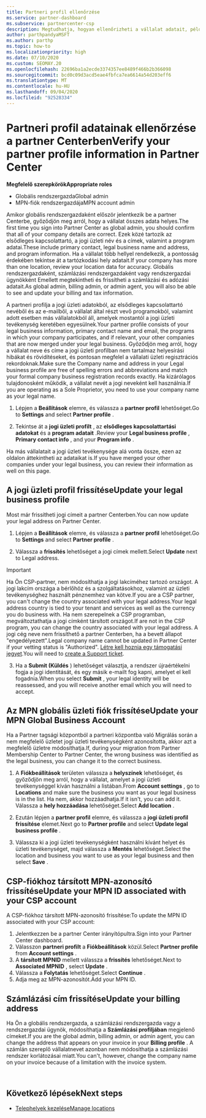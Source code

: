 ```yaml
---
title: Partneri profil ellenőrzése
ms.service: partner-dashboard
ms.subservice: partnercenter-csp
description: Megtudhatja, hogyan ellenőrizheti a vállalat adatait, például az elsődleges kapcsolattartási, a lakcím-és a program-információkat. A jogi és számlázási címeket is frissítheti.
author: parthpandyaMSFT
ms.author: parthp
ms.topic: how-to
ms.localizationpriority: high
ms.date: 07/10/2020
ms.custom: SEOMAY.20
ms.openlocfilehash: 22696ba1a2ecde3374357ee8489f466b2b366098
ms.sourcegitcommit: bcd0c09d3acd5eae4fbfca7ea6614a54d203eff6
ms.translationtype: MT
ms.contentlocale: hu-HU
ms.lasthandoff: 09/04/2020
ms.locfileid: "92528334"
---
```

# <a name="verify-your-partner-profile-information-in-partner-center"></a><span data-ttu-id="3514c-104">Partneri profil adatainak ellenőrzése a partner Centerben</span><span class="sxs-lookup"><span data-stu-id="3514c-104">Verify your partner profile information in Partner Center</span></span>

<span data-ttu-id="3514c-105">**Megfelelő szerepkörök**</span><span class="sxs-lookup"><span data-stu-id="3514c-105">**Appropriate roles**</span></span>

- <span data-ttu-id="3514c-106">Globális rendszergazda</span><span class="sxs-lookup"><span data-stu-id="3514c-106">Global admin</span></span>
- <span data-ttu-id="3514c-107">MPN-fiók rendszergazdája</span><span class="sxs-lookup"><span data-stu-id="3514c-107">MPN account admin</span></span>

<span data-ttu-id="3514c-108">Amikor globális rendszergazdaként először jelentkezik be a partner Centerbe, győződjön meg arról, hogy a vállalat összes adata helyes.</span><span class="sxs-lookup"><span data-stu-id="3514c-108">The first time you sign into Partner Center as global admin, you should confirm that all of your company details are correct.</span></span> <span data-ttu-id="3514c-109">Ezek közé tartozik az elsődleges kapcsolattartó, a jogi üzleti név és a címek, valamint a program adatai.</span><span class="sxs-lookup"><span data-stu-id="3514c-109">These include primary contact, legal business name and address, and program information.</span></span> <span data-ttu-id="3514c-110">Ha a vállalat több hellyel rendelkezik, a pontosság érdekében tekintse át a tartózkodási hely adatait.</span><span class="sxs-lookup"><span data-stu-id="3514c-110">If your company has more than one location, review your location data for accuracy.</span></span> <span data-ttu-id="3514c-111">Globális rendszergazdaként, számlázási rendszergazdaként vagy rendszergazdai ügynökként Emellett megtekintheti és frissítheti a számlázási és adózási adatait.</span><span class="sxs-lookup"><span data-stu-id="3514c-111">As global admin, billing admin, or admin agent, you will also be able to see and update your billing and tax information.</span></span>

<span data-ttu-id="3514c-112">A partneri profilja a jogi üzleti adatokból, az elsődleges kapcsolattartó nevéből és az e-mailből, a vállalat által részt vevő programokból, valamint adott esetben más vállalatokból áll, amelyek mostantól a jogi üzleti tevékenység keretében egyesülnek.</span><span class="sxs-lookup"><span data-stu-id="3514c-112">Your partner profile consists of your legal business information, primary contact name and email, the programs in which your company participates, and if relevant, your other companies that are now merged under your legal business.</span></span> <span data-ttu-id="3514c-113">Győződjön meg arról, hogy a vállalat neve és címe a jogi üzleti profilban nem tartalmaz helyesírási hibákat és rövidítéseket, és pontosan megfelel a vállalati üzleti regisztrációs rekordoknak.</span><span class="sxs-lookup"><span data-stu-id="3514c-113">Make sure the Company name and address in your Legal business profile are free of spelling errors and abbreviations and match your formal company business registration records exactly.</span></span> <span data-ttu-id="3514c-114">Ha kizárólagos tulajdonosként működik, a vállalat nevét a jogi neveként kell használnia.</span><span class="sxs-lookup"><span data-stu-id="3514c-114">If you are operating as a Sole Proprietor, you need to use your company name as your legal name.</span></span>

1. <span data-ttu-id="3514c-115">Lépjen a **Beállítások** elemre, és válassza a **partner profil** lehetőséget.</span><span class="sxs-lookup"><span data-stu-id="3514c-115">Go to **Settings** and select **Partner profile** .</span></span>

2. <span data-ttu-id="3514c-116">Tekintse át a **jogi üzleti profilt** , az **elsődleges kapcsolattartási adatokat** és a **program adatait** .</span><span class="sxs-lookup"><span data-stu-id="3514c-116">Review your **Legal business profile** , **Primary contact info** , and your **Program info** .</span></span>

<span data-ttu-id="3514c-117">Ha más vállalatait a jogi üzleti tevékenysége alá vonta össze, ezen az oldalon áttekintheti az adataikat is.</span><span class="sxs-lookup"><span data-stu-id="3514c-117">If you have merged your other companies under your legal business, you can review their information as well on this page.</span></span>

## <a name="update-your-legal-business-profile"></a><span data-ttu-id="3514c-118">A jogi üzleti profil frissítése</span><span class="sxs-lookup"><span data-stu-id="3514c-118">Update your legal business profile</span></span>

<span data-ttu-id="3514c-119">Most már frissítheti jogi címeit a partner Centerben.</span><span class="sxs-lookup"><span data-stu-id="3514c-119">You can now update your legal address on Partner Center.</span></span>

1. <span data-ttu-id="3514c-120">Lépjen a **Beállítások** elemre, és válassza a **partner profil** lehetőséget.</span><span class="sxs-lookup"><span data-stu-id="3514c-120">Go to **Settings** and select **Partner profile** .</span></span> 

2. <span data-ttu-id="3514c-121">Válassza a **frissítés** lehetőséget a jogi címek mellett.</span><span class="sxs-lookup"><span data-stu-id="3514c-121">Select **Update** next to Legal address.</span></span> 

>[!Important]
><span data-ttu-id="3514c-122">Ha Ön CSP-partner, nem módosíthatja a jogi lakcíméhez tartozó országot. A jogi lakcím országa a bérlőhöz és a szolgáltatásokhoz, valamint az üzleti tevékenységhez használt pénznemhez van kötve.</span><span class="sxs-lookup"><span data-stu-id="3514c-122">If you are a CSP partner, you can't change the country associated with your legal address.Your legal address country is tied to your tenant and services as well as the currency you do business with.</span></span> <span data-ttu-id="3514c-123">Ha nem szerepelnek a CSP programban, megváltoztathatja a jogi címként társított országot.</span><span class="sxs-lookup"><span data-stu-id="3514c-123">If are not in the CSP program, you can change the country associated with your legal address.</span></span> <span data-ttu-id="3514c-124">A jogi cég neve nem frissíthető a partner Centerben, ha a bevett állapot "engedélyezett".</span><span class="sxs-lookup"><span data-stu-id="3514c-124">Legal company name cannot be updated in Partner Center if your vetting status is "Authorized".</span></span> <span data-ttu-id="3514c-125">[Létre kell hoznia egy támogatási jegyet](https://partner.microsoft.com/dashboard/support/csp/servicerequests/create?stage=2&topicid=eb74583c-61b3-2124-bffc-00920e0ae772).</span><span class="sxs-lookup"><span data-stu-id="3514c-125">You will need to [create a Support ticket](https://partner.microsoft.com/dashboard/support/csp/servicerequests/create?stage=2&topicid=eb74583c-61b3-2124-bffc-00920e0ae772).</span></span>

3. <span data-ttu-id="3514c-126">Ha a **Submit (Küldés** ) lehetőséget választja, a rendszer újraértékelni fogja a jogi identitását, és egy másik e-mailt fog kapni, amelyet el kell fogadnia.</span><span class="sxs-lookup"><span data-stu-id="3514c-126">When you select **Submit** , your legal identity will be reassessed, and you will receive another email which you will need to accept.</span></span>

## <a name="update-your-mpn-global-business-account"></a><span data-ttu-id="3514c-127">Az MPN globális üzleti fiók frissítése</span><span class="sxs-lookup"><span data-stu-id="3514c-127">Update your MPN Global Business Account</span></span>

<span data-ttu-id="3514c-128">Ha a Partner tagsági központból a partneri központba való Migrálás során a nem megfelelő üzletet jogi üzleti tevékenységként azonosította, akkor azt a megfelelő üzletre módosíthatja.</span><span class="sxs-lookup"><span data-stu-id="3514c-128">If, during your migration from Partner Membership Center to Partner Center, the wrong business was identified as the legal business, you can change it to the correct business.</span></span>

1. <span data-ttu-id="3514c-129">A **Fiókbeállítások** területen válassza a **helyszínek** lehetőséget, és győződjön meg arról, hogy a vállalat, amelyet a jogi üzleti tevékenységgel kíván használni a listában.</span><span class="sxs-lookup"><span data-stu-id="3514c-129">From **Account settings** , go to **Locations** and make sure the business you want as your legal business is in the list.</span></span> <span data-ttu-id="3514c-130">Ha nem, akkor hozzáadhatja.</span><span class="sxs-lookup"><span data-stu-id="3514c-130">If it isn't, you can add it.</span></span> <span data-ttu-id="3514c-131">Válassza a **hely hozzáadása** lehetőséget.</span><span class="sxs-lookup"><span data-stu-id="3514c-131">Select **Add location** .</span></span>

2. <span data-ttu-id="3514c-132">Ezután lépjen a **partner profil** elemre, és válassza a **jogi üzleti profil frissítése** elemet.</span><span class="sxs-lookup"><span data-stu-id="3514c-132">Next go to **Partner profile** and select **Update legal business profile** .</span></span>

3. <span data-ttu-id="3514c-133">Válassza ki a jogi üzleti tevékenységként használni kívánt helyet és üzleti tevékenységet, majd válassza a **Mentés** lehetőséget.</span><span class="sxs-lookup"><span data-stu-id="3514c-133">Select the location and business you want to use as your legal business and then select **Save** .</span></span>

## <a name="update-your-mpn-id-associated-with-your-csp-account"></a><span data-ttu-id="3514c-134">CSP-fiókhoz társított MPN-azonosító frissítése</span><span class="sxs-lookup"><span data-stu-id="3514c-134">Update your MPN ID associated with your CSP account</span></span>

<span data-ttu-id="3514c-135">A CSP-fiókhoz társított MPN-azonosító frissítése:</span><span class="sxs-lookup"><span data-stu-id="3514c-135">To update the MPN ID associated with your CSP account:</span></span>

1. <span data-ttu-id="3514c-136">Jelentkezzen be a partner Center irányítópultra.</span><span class="sxs-lookup"><span data-stu-id="3514c-136">Sign into your Partner Center dashboard.</span></span>
1. <span data-ttu-id="3514c-137">Válasszon **partneri profilt** a **Fiókbeállítások** közül.</span><span class="sxs-lookup"><span data-stu-id="3514c-137">Select **Partner profile** from **Account settings** .</span></span>
1. <span data-ttu-id="3514c-138">A **társított MPNID** mellett válassza a **frissítés** lehetőséget.</span><span class="sxs-lookup"><span data-stu-id="3514c-138">Next to **Associated MPNID** , select **Update** .</span></span>
1. <span data-ttu-id="3514c-139">Válassza a **Folytatás** lehetőséget.</span><span class="sxs-lookup"><span data-stu-id="3514c-139">Select **Continue** .</span></span>
1. <span data-ttu-id="3514c-140">Adja meg az MPN-azonosítót.</span><span class="sxs-lookup"><span data-stu-id="3514c-140">Add your MPN ID.</span></span>


## <a name="update-your-billing-address"></a><span data-ttu-id="3514c-141">Számlázási cím frissítése</span><span class="sxs-lookup"><span data-stu-id="3514c-141">Update your billing address</span></span>

<span data-ttu-id="3514c-142">Ha Ön a globális rendszergazda, a számlázási rendszergazda vagy a rendszergazdai ügynök, módosíthatja a **Számlázási profiljában** megjelenő címeket.</span><span class="sxs-lookup"><span data-stu-id="3514c-142">If you are the global admin, billing admin, or admin agent, you can change the address that appears on your invoice in your **Billing profile** .</span></span> <span data-ttu-id="3514c-143">A számlán szereplő vállalatnevet azonban nem módosíthatja a számlázási rendszer korlátozásai miatt.</span><span class="sxs-lookup"><span data-stu-id="3514c-143">You can't, however, change the company name on your invoice because of a limitation with the invoice system.</span></span>

 
## <a name="next-steps"></a><span data-ttu-id="3514c-144">Következő lépések</span><span class="sxs-lookup"><span data-stu-id="3514c-144">Next steps</span></span>

- [<span data-ttu-id="3514c-145">Telephelyek kezelése</span><span class="sxs-lookup"><span data-stu-id="3514c-145">Manage locations</span></span>](manage-locations.md)

